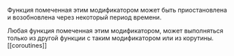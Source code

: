 Функция помеченная этим модификатором может быть приостановлена и возобновлена через некоторый период времени.

Любая функция помеченная этим модификатором, может выполняться только из другой функции с таким модификатором или из корутины.  [[coroutines]]